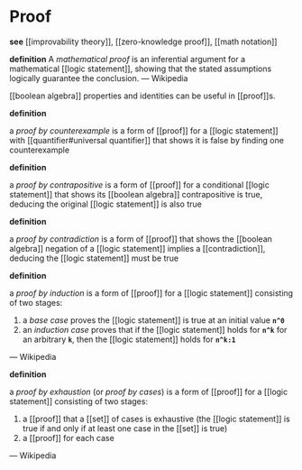 # Proof

**see** [[improvability theory]], [[zero-knowledge proof]], [[math notation]]

**definition** A _mathematical proof_ is an inferential argument for a mathematical [[logic statement]], showing that the stated assumptions logically guarantee the conclusion. &mdash; Wikipedia

[[boolean algebra]] properties and identities can be useful in [[proof]]s.

**definition**

a _proof by counterexample_ is a form of [[proof]] for a [[logic statement]] with [[quantifier#universal quantifier]] that shows it is false by finding one counterexample

**definition**

a _proof by contrapositive_ is a form of [[proof]] for a conditional [[logic statement]] that shows its [[boolean algebra]] contrapositive is true, deducing the original [[logic statement]] is also true

**definition**

a _proof by contradiction_ is a form of [[proof]] that shows the [[boolean algebra]] negation of a [[logic statement]] implies a [[contradiction]], deducing the [[logic statement]] must be true

**definition**

a _proof by induction_ is a form of [[proof]] for a [[logic statement]] consisting of two stages:

1.  a _base case_ proves the [[logic statement]] is true at an initial value **`n^0`**
2.  an _induction case_ proves that if the [[logic statement]] holds for **`n^k`** for an arbitrary **`k`**, then the [[logic statement]] holds for **`n^k:1`**

&mdash; Wikipedia

**definition**

a _proof by exhaustion_ (or _proof by cases_) is a form of [[proof]] for a [[logic statement]] consisting of two stages:

1.  a [[proof]] that a [[set]] of cases is exhaustive (the [[logic statement]] is true if and only if at least one case in the [[set]] is true)
2.  a [[proof]] for each case

&mdash; Wikipedia
